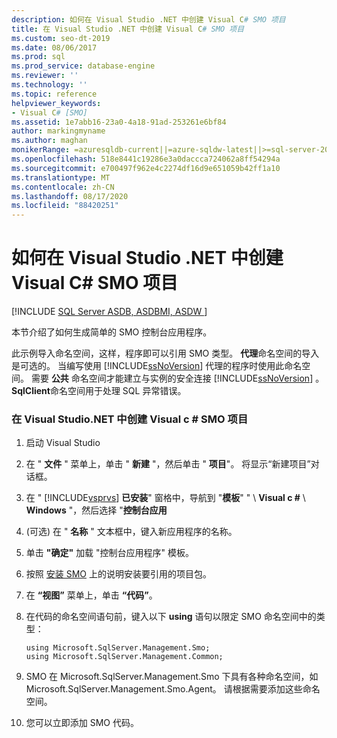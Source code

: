 ```yaml
---
description: 如何在 Visual Studio .NET 中创建 Visual C# SMO 项目
title: 在 Visual Studio .NET 中创建 Visual C# SMO 项目
ms.custom: seo-dt-2019
ms.date: 08/06/2017
ms.prod: sql
ms.prod_service: database-engine
ms.reviewer: ''
ms.technology: ''
ms.topic: reference
helpviewer_keywords:
- Visual C# [SMO]
ms.assetid: 1e7abb16-23a0-4a18-91ad-253261e6bf84
author: markingmyname
ms.author: maghan
monikerRange: =azuresqldb-current||=azure-sqldw-latest||>=sql-server-2016||=sqlallproducts-allversions||>=sql-server-linux-2017||=azuresqldb-mi-current
ms.openlocfilehash: 518e8441c19286e3a0daccca724062a8ff54294a
ms.sourcegitcommit: e700497f962e4c2274df16d9e651059b42ff1a10
ms.translationtype: MT
ms.contentlocale: zh-CN
ms.lasthandoff: 08/17/2020
ms.locfileid: "88420251"
---
```

# <a name="how-to-create-a-visual-c-smo-project-in-visual-studio-net"></a>如何在 Visual Studio .NET 中创建 Visual C# SMO 项目
[!INCLUDE [SQL Server ASDB, ASDBMI, ASDW ](../../includes/applies-to-version/sql-asdb-asdbmi-asa.md)]

  本节介绍了如何生成简单的 SMO 控制台应用程序。  
  
 此示例导入命名空间，这样，程序即可以引用 SMO 类型。 **代理**命名空间的导入是可选的。 当编写使用 [!INCLUDE[ssNoVersion](../../includes/ssnoversion-md.md)] 代理的程序时使用此命名空间。 需要 **公共** 命名空间才能建立与实例的安全连接 [!INCLUDE[ssNoVersion](../../includes/ssnoversion-md.md)] 。 **SqlClient**命名空间用于处理 SQL 异常错误。  
  
### <a name="creating-a-visual-c-smo-project-in-visual-studionet"></a>在 Visual Studio.NET 中创建 Visual c # SMO 项目  
  
1. 启动 Visual Studio
  
2. 在 " **文件** " 菜单上，单击 " **新建** "，然后单击 " **项目**"。  将显示“新建项目”对话框。   
  
3. 在 " [!INCLUDE[vsprvs](../../includes/vsprvs-md.md)] **已安装**" 窗格中，导航到 "**模板**" " \\ **Visual c #** \\ **Windows** "，然后选择 "**控制台应用**  
  
4.  (可选) 在 " **名称** " 文本框中，键入新应用程序的名称。  

5. 单击 **"确定"** 加载 "控制台应用程序" 模板。  

6. 按照 [安装 SMO](installing-smo.md) 上的说明安装要引用的项目包。
  
7. 在 **“视图”** 菜单上，单击 **“代码”**。
    
8. 在代码的命名空间语句前，键入以下 **using** 语句以限定 SMO 命名空间中的类型：
  
    ```  
    using Microsoft.SqlServer.Management.Smo;  
    using Microsoft.SqlServer.Management.Common;  
    ```  
  
15. SMO 在 Microsoft.SqlServer.Management.Smo 下具有各种命名空间，如 Microsoft.SqlServer.Management.Smo.Agent。 请根据需要添加这些命名空间。  
  
16. 您可以立即添加 SMO 代码。  

